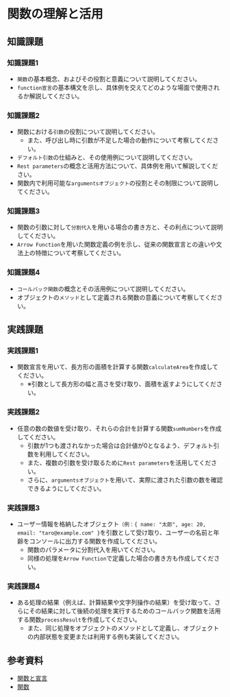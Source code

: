 # 関数の理解と活用

## 知識課題

### 知識課題1

- `関数`の基本概念、およびその役割と意義について説明してください。
- `function宣言`の基本構文を示し、具体例を交えてどのような場面で使用されるか解説してください。

### 知識課題2

- 関数における`引数`の役割について説明してください。
  - また、呼び出し時に引数が不足した場合の動作について考察してください。
- `デフォルト引数`の仕組みと、その使用例について説明してください。
- `Rest parameters`の概念と活用方法について、具体例を用いて解説してください。
- 関数内で利用可能な`argumentsオブジェクト`の役割とその制限について説明してください。

### 知識課題3

- 関数の引数に対して`分割代入`を用いる場合の書き方と、その利点について説明してください。
- `Arrow Function`を用いた関数定義の例を示し、従来の関数宣言との違いや文法上の特徴について考察してください。

### 知識課題4

- `コールバック関数`の概念とその活用例について説明してください。
- オブジェクトの`メソッド`として定義される関数の意義について考察してください。

## 実践課題

### 実践課題1

- 関数宣言を用いて、長方形の面積を計算する関数`calculateArea`を作成してください。
  - ※引数として長方形の幅と高さを受け取り、面積を返すようにしてください。

### 実践課題2

- 任意の数の数値を受け取り、それらの合計を計算する関数`sumNumbers`を作成してください。
  - 引数が1つも渡されなかった場合は合計値が0となるよう、デフォルト引数を利用してください。
  - また、複数の引数を受け取るために`Rest parameters`を活用してください。
  - さらに、`argumentsオブジェクト`を用いて、実際に渡された引数の数を確認できるようにしてください。

### 実践課題3

- ユーザー情報を格納したオブジェクト`（例：{ name: "太郎", age: 20, email: "taro@example.com" }`を引数として受け取り、ユーザーの名前と年齢をコンソールに出力する関数を作成してください。
  - 関数のパラメータに分割代入を用いてください。
  - 同様の処理を`Arrow Function`で定義した場合の書き方も作成してください。

### 実践課題4

- ある処理の結果（例えば、計算結果や文字列操作の結果）を受け取って、さらにその結果に対して後続の処理を実行するためのコールバック関数を活用する関数`processResult`を作成してください。
  - また、同じ処理をオブジェクトのメソッドとして定義し、オブジェクトの内部状態を変更または利用する例も実装してください。

## 参考資料

- [関数と宣言](https://jsprimer.net/basic/function-declaration/)
- [関数](https://ja.javascript.info/function-basics)
